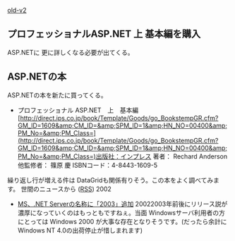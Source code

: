 [old-v2](ig020902-orig.html)

## プロフェッショナルASP.NET 上 基本編を購入

ASP.NETに 更に詳しくなる必要が出てくる。

## ASP.NETの本

ASP.NETの本を新たに買ってくる。

* プロフェッショナル ASP.NET　上　基本編
  [http://direct.ips.co.jp/book/Template/Goods/go_BookstempGR.cfm?GM_ID=1609&amp;CM_ID=&amp;SPM_ID=1&amp;HN_NO=00400&amp;PM_No=&amp;PM_Class=](http://direct.ips.co.jp/book/Template/Goods/go_BookstempGR.cfm?GM_ID=1609&amp;CM_ID=&amp;SPM_ID=1&amp;HN_NO=00400&amp;PM_No=&amp;PM_Class=)出版社：インプレス 著者： Rechard Anderson 他監修者： 篠原 慶
  ISBNコード：4-8443-1609-5

繰り返し行が増える件は DataGridも関係有りそう。この本をよく調べてみます。
世間のニュースから ([RSS](ig020902-news.xml)) 2002
* [MS、.NET Serverの名称に「2003」追加](http://www.zdnet.co.jp/news/0208/31/nebt_07.html)  20022003年前後にリリース説が濃厚になっていくのはもっともですねぇ。当面 Windowsサーバ利用者の方にとっては Windows 2000 が大事な存在となりそうです。(だったら余計に Windows NT 4.0の出荷停止が惜しまれます)